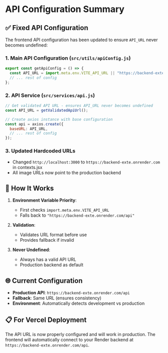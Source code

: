 # API Configuration Summary

## ✅ Fixed API Configuration

The frontend API configuration has been updated to ensure `API_URL` never becomes undefined:

### 1. **Main API Configuration** (`src/utils/apiConfig.js`)
```javascript
export const getApiConfig = () => {
  const API_URL = import.meta.env.VITE_API_URL || "https://backend-exte.onrender.com/api";
  // ... rest of config
};
```

### 2. **API Service** (`src/services/api.js`)
```javascript
// Get validated API URL - ensures API_URL never becomes undefined
const API_URL = getValidatedApiUrl();

// Create axios instance with base configuration
const api = axios.create({
  baseURL: API_URL,
  // ... rest of config
});
```

### 3. **Updated Hardcoded URLs**
- Changed `http://localhost:3000` to `https://backend-exte.onrender.com` in contexts.jsx
- All image URLs now point to the production backend

## 🔧 **How It Works**

1. **Environment Variable Priority**: 
   - First checks `import.meta.env.VITE_API_URL`
   - Falls back to `"https://backend-exte.onrender.com/api"`

2. **Validation**: 
   - Validates URL format before use
   - Provides fallback if invalid

3. **Never Undefined**: 
   - Always has a valid API URL
   - Production backend as default

## 🌐 **Current Configuration**

- **Production API**: `https://backend-exte.onrender.com/api`
- **Fallback**: Same URL (ensures consistency)
- **Environment**: Automatically detects development vs production

## 📋 **For Vercel Deployment**

The API URL is now properly configured and will work in production. The frontend will automatically connect to your Render backend at `https://backend-exte.onrender.com/api`.



